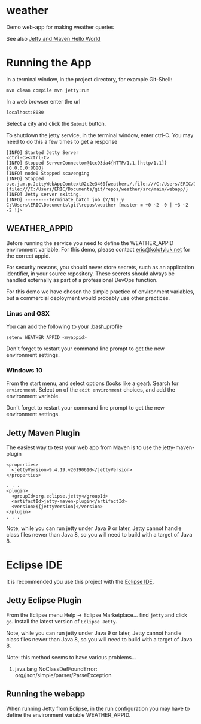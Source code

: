 # weather

Demo web-app for making weather queries

See also [Jetty and Maven Hello World](https://wiki.eclipse.org/Jetty/Tutorial/Jetty_and_Maven_HelloWorld)

# Running the App
In a terminal window, in the project directory, for example Git-Shell:

    mvn clean compile mvn jetty:run

In a web browser enter the url

    localhost:8080

Select a city and click the `Submit` button.

To shutdown the jetty service, in the terminal window, enter ctrl-C. You may need to do this a few times to get a response

    [INFO] Started Jetty Server
    <ctrl-C><ctrl-C>
	[INFO] Stopped ServerConnector@1cc93da4{HTTP/1.1,[http/1.1]}{0.0.0.0:8080}
	[INFO] node0 Stopped scavenging
	[INFO] Stopped o.e.j.m.p.JettyWebAppContext@2c2e3460{weather,/,file:///C:/Users/ERIC/Documents/git/repos/weather/src/main/webapp/,UNAVAILABLE}{file:///C:/Users/ERIC/Documents/git/repos/weather/src/main/webapp/}
	[INFO] Jetty server exiting.
	[INFO] ---------Terminate batch job (Y/N)? y
	C:\Users\ERIC\Documents\git\repos\weather [master ≡ +0 ~2 -0 | +3 ~2 -2 !]>



## WEATHER_APPID

Before running the service you need to define the WEATHER_APPID environment variable. For this
demo, please contact eric@kolotyluk.net for the correct appid.

For security reasons, you should never store secrets, such as an application identifier, in your
source repository. These secrets should always be handled externally as part of a professional DevOps
function.

For this demo we have chosen the simple practice of environment variables, but a commercial
deployment would probably use other practices.

### Linus and OSX

You can add the following to your .bash_profile

    setenv WEATHER_APPID <myappid>

Don't forget to restart your command line prompt to get the new environment settings.

### Windows 10

From the start menu, and select options (looks like a gear). Search for `environment`.
Select on of the `edit environment` choices, and add the environment variable.

Don't forget to restart your command line prompt to get the new environment settings.

## Jetty Maven Plugin

The easiest way to test your web app from Maven is to use the jetty-maven-plugin

    <properties>
      <jettyVersion>9.4.19.v20190610</jettyVersion>
    </properties>

    . . .
    <plugin>
      <groupId>org.eclipse.jetty</groupId>
      <artifactId>jetty-maven-plugin</artifactId>
      <version>${jettyVersion}</version>
    </plugin>
    . . .

Note, while you can run jetty under Java 9 or later, Jetty cannot handle class files newer than Java 8,
so you will need to build with a target of Java 8.

# Eclipse IDE

It is recommended you use this project with the [Eclipse IDE](https://www.eclipse.org).

## Jetty Eclipse Plugin

From the Eclipse menu Help -> Eclipse Marketplace... find `jetty` and click `go`. 
Install the latest version of `Eclipse Jetty`.

Note, while you can run jetty under Java 9 or later, Jetty cannot handle class files newer than Java 8,
so you will need to build with a target of Java 8.

Note: this method seems to have various problems...

1. java.lang.NoClassDefFoundError: org/json/simple/parser/ParseException
   

## Running the webapp

When running Jetty from Eclipse, in the run configuration you may have to define the environment variable
WEATHER_APPID. 

